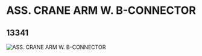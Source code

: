 # ASS. CRANE ARM W. B-CONNECTOR
## 13341
![ASS. CRANE ARM W. B-CONNECTOR](https://lc-www-live-s.legocdn.com/media/bricks/5/2/6033953.jpg)